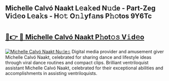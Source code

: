 ## Michelle Calvó Naakt L𝚎a𝚔ed N𝚞𝚍e - Part-Zeg Vi𝚍𝚎o L𝚎a𝚔s - H𝚘𝚝 O𝚗𝚕yf𝚊ns P𝚑𝚘tos 9Y6Tc

# <h2><a href="http://kf1165b.oniu.top/?m=Michelle+Calv%c3%b3+Naakt">🔗👉 🔴 Michelle Calvó Naakt P𝚑ot𝚘𝚜 V𝚒d𝚎o</a></h2>

[![Michelle Calvó Naakt Nu𝚍e𝚜](https://i.imgur.com/0qMVB7G.gif)](http://kf1165b.oniu.top/?m=Michelle+Calv%c3%b3+Naakt)
Digital media provider and amusement giver Michelle Calvó Naakt, celebrated for sharing dance and lifestyle ideas through viral dance routines and compact clips. Brilliant ventriloquist assistant Michelle Calvó Naakt, celebrated for their exceptional abilities and accomplishments in assisting ventriloquists.  
